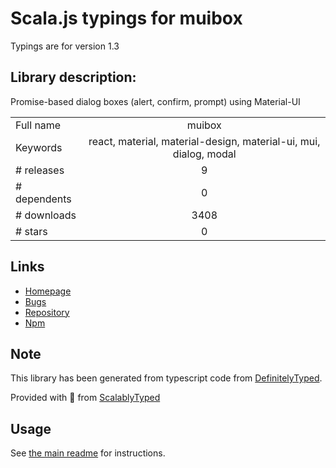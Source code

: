 
# Scala.js typings for muibox

Typings are for version 1.3

## Library description:
Promise-based dialog boxes (alert, confirm, prompt) using Material-UI

|                    |                 |
| ------------------ | :-------------: |
| Full name          | muibox |
| Keywords           | react, material, material-design, material-ui, mui, dialog, modal |
| # releases         | 9 |
| # dependents       | 0 |
| # downloads        | 3408 |
| # stars            | 0 |

## Links
- [Homepage](https://github.com/chunkai1312/muibox#readme)
- [Bugs](https://github.com/chunkai1312/muibox/issues)
- [Repository](https://github.com/chunkai1312/muibox)
- [Npm](https://www.npmjs.com/package/muibox)
    


## Note
This library has been generated from typescript code from [DefinitelyTyped](https://definitelytyped.org).

Provided with :purple_heart: from [ScalablyTyped](https://github.com/oyvindberg/ScalablyTyped)

## Usage
See [the main readme](../../readme.md) for instructions.


